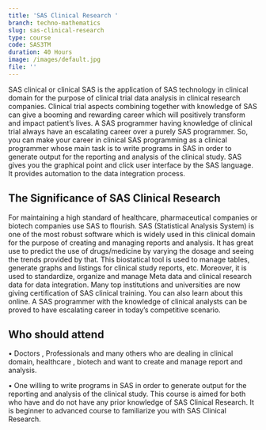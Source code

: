 ```yaml
---
title: 'SAS Clinical Research '
branch: techno-mathematics
slug: sas-clinical-research
type: course
code: SAS3TM
duration: 40 Hours
image: /images/default.jpg
file: ''
---
```

SAS clinical or clinical SAS is the application of SAS technology in clinical domain for the purpose of clinical trial data analysis in clinical research companies. Clinical trial aspects combining together with knowledge of SAS can give a booming and rewarding career which will positively transform and impact patient’s lives. A SAS programmer having knowledge of clinical trial always have an escalating career over a purely SAS programmer. So, you can make your career in clinical SAS programming as a clinical programmer whose main task is to write programs in SAS in order to generate output for the reporting and analysis of the clinical study. SAS gives you the graphical point and click user interface by the SAS language. It provides automation to the data integration process.
## The Significance of SAS Clinical Research
For maintaining a high standard of healthcare, pharmaceutical companies or biotech companies use SAS to flourish. SAS (Statistical Analysis System) is one of the most robust software which is widely used in this clinical domain for the purpose of creating and managing reports and analysis.
It has great use to predict the use of drugs/medicine by varying the dosage and seeing the trends provided by that. This biostatical tool is used to manage tables, generate graphs and listings for clinical study reports, etc. Moreover, it is used to standardize, organize and manage Meta data and clinical research data for data integration.
Many top institutions and universities are now giving certification of SAS clinical training. You can also learn about this online. A SAS programmer with the knowledge of clinical analysts can be proved to have escalating career in today’s competitive scenario.
## Who should attend
•	Doctors , Professionals and many others who are dealing in clinical domain, healthcare , biotech and want to create and manage report and analysis.

•	One willing to write programs in SAS in order to generate output for the reporting and analysis of the clinical study. 
This course is aimed for both who have and do not have any prior knowledge of SAS Clinical Research. It is beginner to advanced course to familiarize you with SAS Clinical Research.

